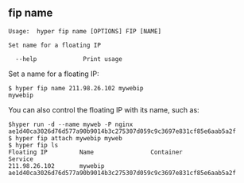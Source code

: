 ## fip name

    Usage:  hyper fip name [OPTIONS] FIP [NAME]

    Set name for a floating IP

      --help             Print usage

Set a name for a floating IP:

	$ hyper fip name 211.98.26.102 mywebip
	mywebip

You can also control the floating IP with its name, such as:

    $hyper run -d --name myweb -P nginx
    ae1d40ca3026d76d577a90b9014b3c275307d059c9c3697e831cf85e6aab5a2f
    $ hyper fip attach mywebip myweb
    $ hyper fip ls
    Floating IP         Name                Container                                                          Service
    211.98.26.102       mywebip             ae1d40ca3026d76d577a90b9014b3c275307d059c9c3697e831cf85e6aab5a2f
